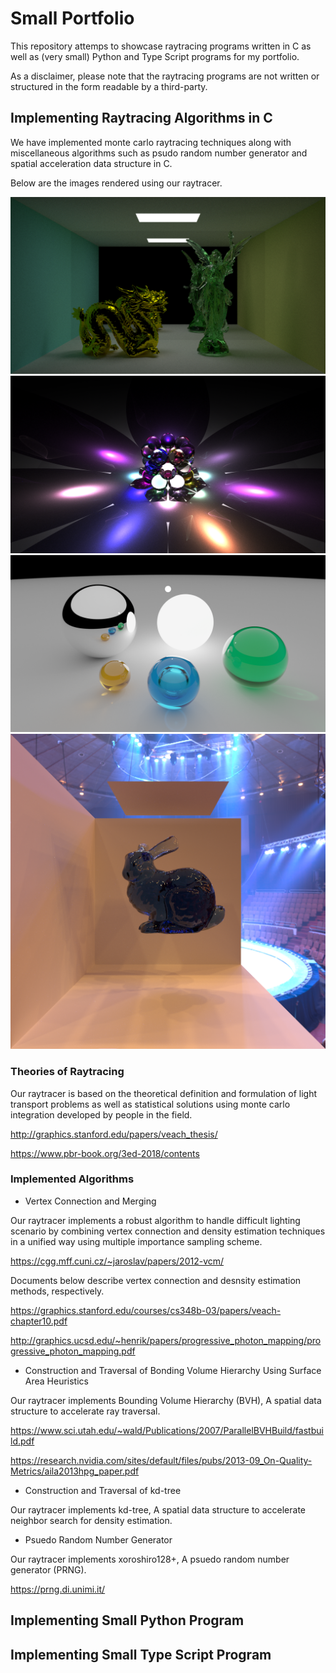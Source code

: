 # Small Portfolio
This repository attemps to showcase raytracing programs written in C as well as (very small) Python and Type Script programs for my portfolio.

As a disclaimer, please note that the raytracing programs are not written or structured in the form readable by a third-party.

## Implementing Raytracing Algorithms in C
We have implemented monte carlo raytracing techniques along with miscellaneous algorithms such as psudo random number generator and spatial acceleration data structure in C.

Below are the images rendered using our raytracer.

![sample0](./resources/images/render0-pt-s2048-t56892.png)
![sample1](./resources/images/vcm-s2-i512-t19539.png)
![sample1](./resources/images/pt00.png)
![sample1](./resources/images/1.png)

### Theories of Raytracing
Our raytracer is based on the theoretical definition and formulation of light transport problems as well as statistical solutions using monte carlo integration developed by people in the field.

http://graphics.stanford.edu/papers/veach_thesis/

https://www.pbr-book.org/3ed-2018/contents

### Implemented Algorithms
- Vertex Connection and Merging

Our raytracer implements a robust algorithm to handle difficult lighting scenario by combining vertex connection and density estimation techniques in a unified way using multiple importance sampling scheme.

https://cgg.mff.cuni.cz/~jaroslav/papers/2012-vcm/

Documents below describe vertex connection and desnsity estimation methods, respectively.

https://graphics.stanford.edu/courses/cs348b-03/papers/veach-chapter10.pdf

http://graphics.ucsd.edu/~henrik/papers/progressive_photon_mapping/progressive_photon_mapping.pdf

- Construction and Traversal of Bonding Volume Hierarchy Using Surface Area Heuristics

Our raytracer implements Bounding Volume Hierarchy (BVH), A spatial data structure to accelerate ray traversal.

https://www.sci.utah.edu/~wald/Publications/2007/ParallelBVHBuild/fastbuild.pdf

https://research.nvidia.com/sites/default/files/pubs/2013-09_On-Quality-Metrics/aila2013hpg_paper.pdf

- Construction and Traversal of kd-tree

Our raytracer implements kd-tree, A spatial data structure to accelerate neighbor search for density estimation.

- Psuedo Random Number Generator

Our raytracer implements xoroshiro128+, A psuedo random number generator (PRNG).

https://prng.di.unimi.it/

## Implementing Small Python Program

## Implementing Small Type Script Program

